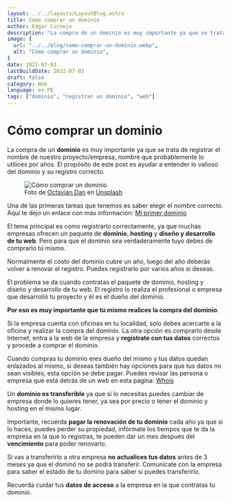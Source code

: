 ```yaml
---
layout: ../../layouts/LayoutBlog.astro
title: Cómo comprar un dominio
author: Edgar Cornejo
description: "La compra de un dominio es muy importante ya que se trata de registrar el nombre de nuestro proyecto/empresa, nombre que probablemente lo utilices por años. El propósito de este post es ayudar a entender lo valioso del dominio y su registro correcto."
image: {
  url: "../../blog/como-comprar-un-dominio.webp",
  alt: "Cómo comprar un dominio",
}
date: 2022-07-03
lastBuildDate: 2022-07-03
draft: false
category: Web
language: es-PE
tags: ["dominio", "registrar un dominio", "web"]
---
```


# Cómo comprar un dominio

La compra de un **dominio** es muy importante ya que se trata de registrar el nombre de nuestro proyecto/empresa, nombre que probablemente lo utilices por años. El propósito de este post es ayudar a entender lo valioso del dominio y su registro correcto.

<figure>
  <img src="../../blog/como-comprar-un-dominio.webp" alt="Cómo comprar un dominio"/>
  <figcaption>Foto de <a href="https://unsplash.com/es/@octadan" title="Octavian Dan" target="_blank">Octavian Dan</a> en <a href="https://unsplash.com/es/fotos/negro-decoracion-de-texto-hola-iY6QMkP66mI" title="Unsplash" target="_blank">Unsplash</a>
  </figcaption>
</figure>

Una de las primeras tareas que tenemos es saber elegir el nombre correcto. Aquí te dejo un enlace con más información: <a href="mi-primer-dominio" title="Mi primer dominio" target="_blank">Mi primer dominio</a>

El tema principal es como registrarlo correctamente, ya que muchas empresas ofrecen un paquete de **dominio**, **hosting** y **diseño y desarrollo de tu web**. Pero para que el dominio sea verdaderamente tuyo debes de comprarlo tú mismo. 

Normalmente el costo del dominio cubre un año, luego del año deberás volver a renovar el registro. Puedes registrarlo por varios años si deseas.

El problema se da cuando contratas el paquete de dominio, hosting y diseño y desarrollo de tu web. El registro lo realiza el profesional o empresa que desarrolló tu proyecto y él es el dueño del dominio.

**Por eso es muy importante que tú mismo realices la compra del dominio**.

Si la empresa cuenta con oficinas en tu localidad, solo debes acercarte a la oficina y realizar la compra del dominio. La otra opción es comprarlo desde Internet, entra a la web de la empresa y **regístrate con tus datos** correctos y procede a comprar el dominio.

Cuando compras tu dominio eres dueño del mismo y tus datos quedan enlazados al mismo, si deseas también hay opciones para que tus datos no sean visibles, esta opción se debe pagar. Puedes revisar las persona o empresa que está detrás de un web en esta pagina: <a href="https://who.is/" title="Whois" target="_blank">Whois</a>

Un **dominio es transferible** ya que si lo necesitas puedes cambiar de empresa donde lo quieres tener, ya sea por precio o tener el dominio y hosting en el mismo lugar.

Importante, recuerda **pagar la renovación de tu dominio** cada año ya que si lo haces, puedes perder su propiedad, infórmate los tiempos que te da la empresa en la que lo registras, te pueden dar un mes después del **vencimiento** para poder renovarlo.

Si vas a transferirlo a otra empresa **no actualices tus datos** antes de 3 meses ya que el dominó no se podrá transferir. Comunícate con la empresa para saber el estado de tu domino para saber si puedes transferirlo. 

Recuerda cuidar tus **datos de acceso** a la empresa en la que contratas tu dominio.